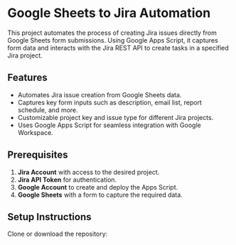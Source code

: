 # Google Sheets to Jira Automation

This project automates the process of creating Jira issues directly from Google Sheets form submissions. Using Google Apps Script, it captures form data and interacts with the Jira REST API to create tasks in a specified Jira project.

## Features

- Automates Jira issue creation from Google Sheets data.
- Captures key form inputs such as description, email list, report schedule, and more.
- Customizable project key and issue type for different Jira projects.
- Uses Google Apps Script for seamless integration with Google Workspace.

## Prerequisites

1. **Jira Account** with access to the desired project.
2. **Jira API Token** for authentication.
3. **Google Account** to create and deploy the Apps Script.
4. **Google Sheets** with a form to capture the required data.

## Setup Instructions

Clone or download the repository:
   
